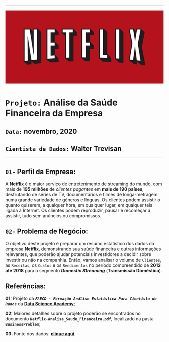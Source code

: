 ***
![Netflix-Logo.png](Images/Netflix-Logo.png)
# `Projeto:` Análise da Saúde Financeira da Empresa

## `Data:` novembro, 2020

## `Cientista de Dados:` Walter Trevisan
***

## `01-` Perfil da Empresa:

A **Netflix** é o maior serviço de entretenimento de streaming do mundo, com mais de **195 milhões** de *clientes pagantes* em **mais de 190 países**, desfrutando de séries de TV, documentários e filmes de longa-metragem numa grande variedade de géneros e línguas. Os clientes podem assistir o quanto quiserem, a qualquer hora, em qualquer lugar, em qualquer tela ligada à Internet. Os clientes podem reproduzir, pausar e recomeçar a assistir, tudo sem anúncios ou compromissos.

## `02-` Problema de Negócio:

O objetivo deste projeto é preparar um resumo estatístico dos dados da empresa **Netflix**, demonstrando sua saúde financeira e outras informações relevantes, que poderão ajudar potenciais investidores a decidir sobre investir ou não na companhia.
Então, vamos analisar o volume de `Clientes`, as `Receitas`, os `Custos` e os `Rendimentos` no período compreendido de **2012 até 2018** para o segmento ***Domestic Streaming*** (**Transmissão Doméstica**).

## Referências:

**01:** Projeto da ***`FAECD - Formação Análise Estatística Para Cientista de Dados`*** da **[Data Science Academy](https://www.datascienceacademy.com.br/)**;

**02:** Maiores detalhes sobre o projeto poderão se encontrados no documento **`Netflix-Analise_Saude_Financeira.pdf`**, localizado na pasta **`BusinessProblem`**;

**03:** Fonte dos dados: **[clique aqui](https://www.netflixinvestor.com/financials/quarterly-earnings/default.aspx)**.
